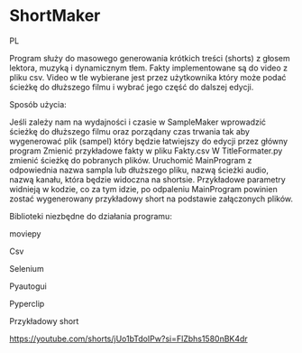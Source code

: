 # ShortMaker
PL

Program służy do masowego generowania krótkich treści (shorts) z głosem lektora, muzyką i dynamicznym tłem. Fakty implementowane są do video z pliku csv. Video w tle wybierane jest przez użytkownika który może podać ścieżkę do dłuższego filmu i wybrać jego część do dalszej edycji.

Sposób użycia:

Jeśli zależy nam na wydajności i czasie w SampleMaker wprowadzić ścieżkę do dłuższego filmu oraz porządany czas trwania tak aby wygenerować plik (sampel) który będzie łatwiejszy do edycji przez główny program
Zmienić przykładowe fakty w pliku Fakty.csv 
W TitleFormater.py zmienić ścieżkę do pobranych plików.
Uruchomić MainProgram z odpowiednia nazwa sampla lub dłuższego pliku, nazwą ścieżki audio, nazwą kanału, która będzie widoczna na shortsie. Przykładowe parametry widnieją w kodzie, co za tym idzie, po odpaleniu MainProgram powinien zostać wygenerowany przykładowy short na podstawie załączonych plików.


Biblioteki niezbędne do działania programu:

moviepy 

Csv

Selenium

Pyautogui

Pyperclip

Przykładowy short

https://youtube.com/shorts/jUo1bTdoIPw?si=FlZbhs1580nBK4dr
